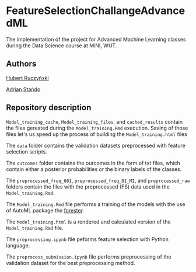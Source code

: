 # FeatureSelectionChallangeAdvancedML
The implementation of the project for Advanced Machine Learning classes during the Data Science course at MiNI, WUT.

## Authors

[Hubert Ruczyński](https://github.com/HubertR21)

[Adrian Stańdo](https://github.com/adrianstando)

## Repository description
`Model_training_cache`, `Model_training_files`, and `cached_results` contain the files gereated during the `Model_training.Rmd` execution. Saving of those files let's us speed up the process of building the `Model_training.html` files

The `data` folder contains the validation datasets preprocessed with feature selection scripts.

The `outcomes` folder contains the ourcomes in the form of txt files, which contain either a posterior probabilities or the binary labels of the classes.

The `preprocessed_freq_001`, `preprocessed_freq_01_MI`, and `preprocessed_raw` folders contain the files with the preprocessed (FS) data used in the `Model_training.Rmd`.

The `Model_training.Rmd` file performs a training of the models with the use of AutoML package the [forester](https://github.com/ModelOriented/forester).

The `Model_training.html` is a rendered and calculated version of the `Model_training.Rmd` file.

The `preprocessing.ipynb` file peforms feature selection with Python language.

The `preprocess_submission.ipynb` file performs preprocessing of the validation dataset for the best preprocessing method.
